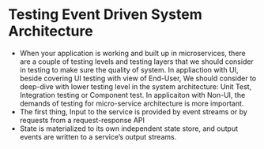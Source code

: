# Testing Event Driven System Architecture
- When your application is working and built up in microservices, there are a couple of testing levels and testing layers that we should consider in testing to make sure the quality of system.
In appliaction with UI, beside covering UI testing with view of End-User,  We should consider to deep-dive with lower testing level in the system architecture: Unit Test, Integration testing or Component test.
In applicaiton with Non-UI, the demands of testing for micro-service architecture is more important.
- The first thing, Input to the service is provided by event streams or by requests from a request-response API
- State is materialized to its own independent state store, and output events are written to a service’s output streams.